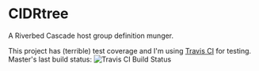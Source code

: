 CIDRtree
========

A Riverbed Cascade host group definition munger.

This project has (terrible) test coverage and I'm using [Travis CI](https://travis-ci.org/yaleman/CIDRtree) for testing. Master's last build status: ![Travis CI Build Status](https://travis-ci.org/yaleman/CIDRtree.svg?branch=master)
